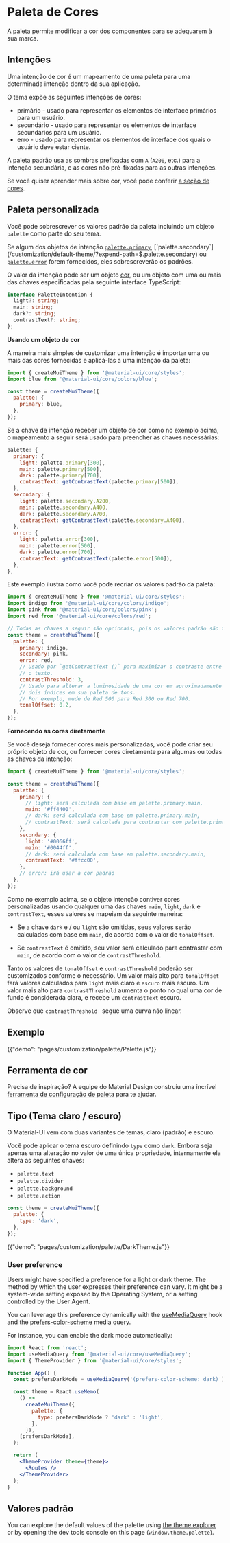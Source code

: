 # Paleta de Cores

<p class="description">A paleta permite modificar a cor dos componentes para se adequarem à sua marca.</p>

## Intenções

Uma intenção de cor é um mapeamento de uma paleta para uma determinada intenção dentro da sua aplicação.

O tema expõe as seguintes intenções de cores:

- primário - usado para representar os elementos de interface primários para um usuário.
- secundário - usado para representar os elementos de interface secundários para um usuário.
- erro - usado para representar os elementos de interface dos quais o usuário deve estar ciente.

A paleta padrão usa as sombras prefixadas com `A` (`A200`, etc.) para a intenção secundária, e as cores não pré-fixadas para as outras intenções.

Se você quiser aprender mais sobre cor, você pode conferir [a seção de cores](/customization/color/).

## Paleta personalizada

Você pode sobrescrever os valores padrão da paleta incluindo um objeto `palette` como parte do seu tema.

Se algum dos objetos de intenção [`palette.primary`](/customization/default-theme/?expend-path=$.palette.primary), [`palette.secondary`](/customization/default-theme/?expend-path=$.palette.secondary) ou [`palette.error`](/customization/default-theme/?expend-path=$.palette.error) forem fornecidos, eles sobrescreverão os padrões.

O valor da intenção pode ser um objeto [cor](/customization/color/), ou um objeto com uma ou mais das chaves especificadas pela seguinte interface TypeScript:

```ts
interface PaletteIntention {
  light?: string;
  main: string;
  dark?: string;
  contrastText?: string;
};
```

**Usando um objeto de cor**

A maneira mais simples de customizar uma intenção é importar uma ou mais das cores fornecidas e aplicá-las a uma intenção da paleta:

```js
import { createMuiTheme } from '@material-ui/core/styles';
import blue from '@material-ui/core/colors/blue';

const theme = createMuiTheme({
  palette: {
    primary: blue,
  },
});
```

Se a chave de intenção receber um objeto de cor como no exemplo acima, o mapeamento a seguir será usado para preencher as chaves necessárias:

```js
palette: {
  primary: {
    light: palette.primary[300],
    main: palette.primary[500],
    dark: palette.primary[700],
    contrastText: getContrastText(palette.primary[500]),
  },
  secondary: {
    light: palette.secondary.A200,
    main: palette.secondary.A400,
    dark: palette.secondary.A700,
    contrastText: getContrastText(palette.secondary.A400),
  },
  error: {
    light: palette.error[300],
    main: palette.error[500],
    dark: palette.error[700],
    contrastText: getContrastText(palette.error[500]),
  },
},
```

Este exemplo ilustra como você pode recriar os valores padrão da paleta:

```js
import { createMuiTheme } from '@material-ui/core/styles';
import indigo from '@material-ui/core/colors/indigo';
import pink from '@material-ui/core/colors/pink';
import red from '@material-ui/core/colors/red';

// Todas as chaves a seguir são opcionais, pois os valores padrão são fornecidos.
const theme = createMuiTheme({
  palette: {
    primary: indigo,
    secondary: pink,
    error: red,
    // Usado por `getContrastText ()` para maximizar o contraste entre o segundo plano e
    // o texto.
    contrastThreshold: 3,
    // Usado para alterar a luminosidade de uma cor em aproximadamente
    // dois índices em sua paleta de tons.
    // Por exemplo, mude de Red 500 para Red 300 ou Red 700.
    tonalOffset: 0.2,
  },
});
```

**Fornecendo as cores diretamente**

Se você deseja fornecer cores mais personalizadas, você pode criar seu próprio objeto de cor, ou fornecer cores diretamente para algumas ou todas as chaves da intenção:

```js
import { createMuiTheme } from '@material-ui/core/styles';

const theme = createMuiTheme({
  palette: {
    primary: {
      // light: será calculada com base em palette.primary.main,
      main: '#ff4400',
      // dark: será calculada com base em palette.primary.main,
      // contrastText: será calculada para contrastar com palette.primary.main
    },
    secondary: {
      light: '#0066ff',
      main: '#0044ff',
      // dark: será calculada com base em palette.secondary.main,
      contrastText: '#ffcc00',
    },
    // error: irá usar a cor padrão
  },
});
```

Como no exemplo acima, se o objeto intenção contiver cores personalizadas usando qualquer uma das chaves `main`, `light`, `dark` e `contrastText`, esses valores se mapeiam da seguinte maneira:

- Se a chave `dark` e / ou `light` são omitidas, seus valores serão calculados com base em `main`, de acordo com o valor de `tonalOffset`.

- Se `contrastText` é omitido, seu valor será calculado para contrastar com `main`, de acordo com o valor de `contrastThreshold`.

Tanto os valores de `tonalOffset` e `contrastThreshold` poderão ser customizados conforme o necessário. Um valor mais alto para `tonalOffset` fará valores calculados para `light` mais claro e `escuro` mais escuro. Um valor mais alto para `contrastThreshold` aumenta o ponto no qual uma cor de fundo é considerada clara, e recebe um `contrastText` escuro.

Observe que `contrastThreshold ` segue uma curva não linear.

## Exemplo

{{"demo": "pages/customization/palette/Palette.js"}}

## Ferramenta de cor

Precisa de inspiração? A equipe do Material Design construiu uma incrível [ferramenta de configuração de paleta](/customization/color/#color-tool) para te ajudar.

## Tipo (Tema claro / escuro)

O Material-UI vem com duas variantes de temas, claro (padrão) e escuro.

Você pode aplicar o tema escuro definindo `type` como `dark`. Embora seja apenas uma alteração no valor de uma única propriedade, internamente ela altera as seguintes chaves:

- `palette.text`
- `palette.divider`
- `palette.background`
- `palette.action`

```js
const theme = createMuiTheme({
  palette: {
    type: 'dark',
  },
});
```

{{"demo": "pages/customization/palette/DarkTheme.js"}}

### User preference

Users might have specified a preference for a light or dark theme. The method by which the user expresses their preference can vary. It might be a system-wide setting exposed by the Operating System, or a setting controlled by the User Agent.

You can leverage this preference dynamically with the [useMediaQuery](/components/use-media-query/) hook and the [prefers-color-scheme](https://developer.mozilla.org/en-US/docs/Web/CSS/@media/prefers-color-scheme) media query.

For instance, you can enable the dark mode automatically:

```jsx
import React from 'react';
import useMediaQuery from '@material-ui/core/useMediaQuery';
import { ThemeProvider } from '@material-ui/core/styles';

function App() {
  const prefersDarkMode = useMediaQuery('(prefers-color-scheme: dark)');

  const theme = React.useMemo(
    () =>
      createMuiTheme({
        palette: {
          type: prefersDarkMode ? 'dark' : 'light',
        },
      }),
    [prefersDarkMode],
  );

  return (
    <ThemeProvider theme={theme}>
      <Routes />
    </ThemeProvider>
  );
}
```

## Valores padrão

You can explore the default values of the palette using [the theme explorer](/customization/default-theme/?expend-path=$.palette) or by opening the dev tools console on this page (`window.theme.palette`).